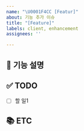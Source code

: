 ```yaml
---
name: "\U0001F4CC [Featur]"
about: 기능 추가 이슈
title: "[Feature]"
labels: client, enhancement
assignees: ''

---
```


## 📝 기능 설명

<!-- 어떤 부분이 구현되어야 하는지 설명 기재 -->

## ✅ TODO

<!-- 이슈 할 일 기재 -->

- [ ] 할 일1

## 📚 ETC

<!-- Screenshot, References 기재 -->
